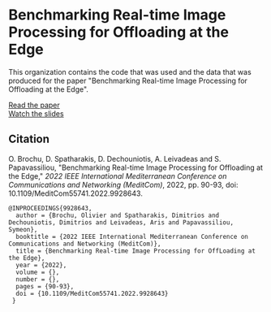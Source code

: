 # Benchmarking Real-time Image Processing for Offloading at the Edge

This organization contains the code that was used and the data that was produced for the paper "Benchmarking Real-time Image Processing for Offloading at the Edge".

[Read the paper](https://espace2.etsmtl.ca/id/eprint/25298/)  
[Watch the slides](https://youtu.be/gfCDdmZECeo)

## Citation

O. Brochu, D. Spatharakis, D. Dechouniotis, A. Leivadeas and S. Papavassiliou, "Benchmarking Real-time Image Processing for Offloading at the Edge," *2022 IEEE International Mediterranean Conference on Communications and Networking (MeditCom)*, 2022, pp. 90-93, doi: 10.1109/MeditCom55741.2022.9928643.

```
@INPROCEEDINGS{9928643,
  author = {Brochu, Olivier and Spatharakis, Dimitrios and Dechouniotis, Dimitrios and Leivadeas, Aris and Papavassiliou, Symeon},
  booktitle = {2022 IEEE International Mediterranean Conference on Communications and Networking (MeditCom)},
  title = {Benchmarking Real-time Image Processing for OffLoading at the Edge},
  year = {2022},
  volume = {},
  number = {},
  pages = {90-93},
  doi = {10.1109/MeditCom55741.2022.9928643}
 }
```
